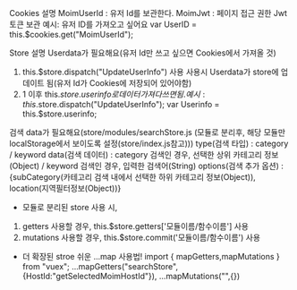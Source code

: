 Cookies 설명
MoimUserId : 유저 Id를 보관한다.
MoimJwt : 페이지 접근 권한 Jwt 토큰 보관
예시: 유저 ID를 가져오고 싶어요
var UserID = this.$cookies.get("MoimUserId");

Store 설명
Userdata가 필요해요(유저 Id만 쓰고 싶으면 Cookies에서 가져올 것)
1. this.$store.dispatch("UpdateUserInfo") 사용
사용시 Userdata가 store에 업데이트 됨(유저 Id가 Cookies에 저장되어 있어야함)
2. 1 이후 this.$store.userinfo로 데이터 가져다 쓰면 됨.
예시:
this.$store.dispatch("UpdateUserInfo");
var Userinfo = this.$store.userinfo;

검색 data가 필요해요(store/modules/searchStore.js (모듈로 분리후, 해당 모듈만 localStorage에서 보이도록 설정(store/index.js참고)))
type(검색 타입) : category / keyword
data(검색 데이터) : category 검색인 경우, 선택한 상위 카테고리 정보(Object) / keyword 검색인 경우, 입력한 검색어(String)
options(검색 추가 옵션) : {subCategory(카테고리 검색 내에서 선택한 하위 카테고리 정보(Object)), location(지역필터정보(Object))}

* 모듈로 분리된 store 사용 시,
1. getters 사용할 경우, this.$store.getters['모듈이름/함수이름'] 사용
2. mutations 사용할 경우, this.$store.commit('모듈이름/함수이름') 사용

* 더 확장된 stroe 쉬운 ...map 사용법!
import { mapGetters,mapMutations } from "vuex";
...mapGetters("searchStore",{HostId:"getSelectedMoimHostId"}),
...mapMutations("",{})